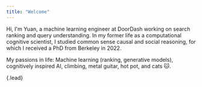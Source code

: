 ```yaml
---
title: "Welcome"
---
```


Hi, I'm Yuan, a machine learning engineer at DoorDash working on search ranking and query understanding. In my former life as a computational cognitive scientist, I studied common sense causal and social reasoning, for which I received a PhD from Berkeley in 2022.

My passions in life: Machine learning (ranking, generative models), cognitively inspired AI, climbing, metal guitar, hot pot, and cats 🐱.

{.lead}
